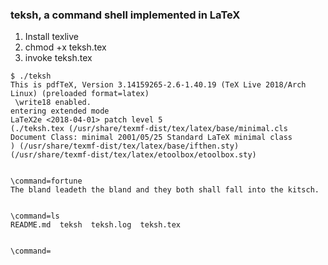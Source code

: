 ### teksh, a command shell implemented in LaTeX

1. Install texlive
2. chmod +x teksh.tex
3. invoke teksh.tex

~~~~
$ ./teksh
This is pdfTeX, Version 3.14159265-2.6-1.40.19 (TeX Live 2018/Arch Linux) (preloaded format=latex)
 \write18 enabled.
entering extended mode
LaTeX2e <2018-04-01> patch level 5
(./teksh.tex (/usr/share/texmf-dist/tex/latex/base/minimal.cls
Document Class: minimal 2001/05/25 Standard LaTeX minimal class
) (/usr/share/texmf-dist/tex/latex/base/ifthen.sty)
(/usr/share/texmf-dist/tex/latex/etoolbox/etoolbox.sty)


\command=fortune
The bland leadeth the bland and they both shall fall into the kitsch.


\command=ls
README.md  teksh  teksh.log  teksh.tex


\command=
~~~~

